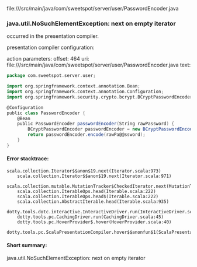 file://<WORKSPACE>/src/main/java/com/sweetspot/server/user/PasswordEncoder.java
### java.util.NoSuchElementException: next on empty iterator

occurred in the presentation compiler.

presentation compiler configuration:


action parameters:
offset: 464
uri: file://<WORKSPACE>/src/main/java/com/sweetspot/server/user/PasswordEncoder.java
text:
```scala
package com.sweetspot.server.user;

import org.springframework.context.annotation.Bean;
import org.springframework.context.annotation.Configuration;
import org.springframework.security.crypto.bcrypt.BCryptPasswordEncoder;

@Configuration
public class PasswordEncoder {
    @Bean
    public PasswordEncoder passwordEncoder(String rawPassword) {
        BCryptPasswordEncoder passwordEncoder = new BCryptPasswordEncoder();
        return passwordEncoder.encode(rawPa@@ssword);
    }
}

```



#### Error stacktrace:

```
scala.collection.Iterator$$anon$19.next(Iterator.scala:973)
	scala.collection.Iterator$$anon$19.next(Iterator.scala:971)
	scala.collection.mutable.MutationTracker$CheckedIterator.next(MutationTracker.scala:76)
	scala.collection.IterableOps.head(Iterable.scala:222)
	scala.collection.IterableOps.head$(Iterable.scala:222)
	scala.collection.AbstractIterable.head(Iterable.scala:935)
	dotty.tools.dotc.interactive.InteractiveDriver.run(InteractiveDriver.scala:164)
	dotty.tools.pc.CachingDriver.run(CachingDriver.scala:45)
	dotty.tools.pc.HoverProvider$.hover(HoverProvider.scala:40)
	dotty.tools.pc.ScalaPresentationCompiler.hover$$anonfun$1(ScalaPresentationCompiler.scala:389)
```
#### Short summary: 

java.util.NoSuchElementException: next on empty iterator